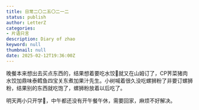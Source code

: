 ```yaml
---
title: 日常二〇二五〇二一二
status: publish
author: LetterZ
categories:
- 片语只言
description: Diary of zhao
keyword: null
thumbnail: null
date: 2025-02-12T19:36:00Z
---
```


晚餐本来想出去买点东西的，结果想着要吃水饺🥟就又在山姆订了，CP荠菜猪肉水饺加鼎味泰鳕鱼四宝关东煮加果汁先生。小树喊着很久没吃螺狮粉了非要订螺狮粉，结果别的东西就吃饱了，螺狮粉放着以后吃了。

明天两小只开学🏫，中午都还没有开午餐午休，需要回家，麻烦不好解决。